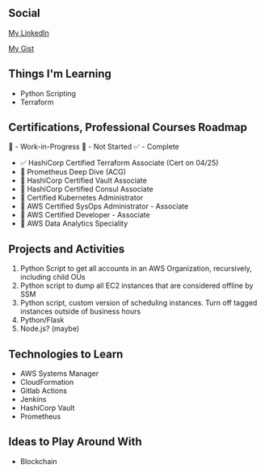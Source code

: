 ## Social
[My LinkedIn](https://www.linkedin.com/in/patrick-kuny/)

[My Gist](https://gist.github.com/pmkuny)

## Things I'm Learning

* Python Scripting
* Terraform

## Certifications, Professional Courses Roadmap

📖 - Work-in-Progress
📕 - Not Started
✅ - Complete

* ✅ HashiCorp Certified Terraform Associate (Cert on 04/25)
* 📖 Prometheus Deep Dive (ACG) 
* 📕 HashiCorp Certified Vault Associate
* 📕 HashiCorp Certified Consul Associate 
* 📕 Certified Kubernetes Administrator
* 📖 AWS Certified SysOps Administrator - Associate
* 📖 AWS Certified Developer - Associate
* 📕 AWS Data Analytics Speciality

## Projects and Activities 
1. Python Script to get all accounts in an AWS Organization, recursively, including child OUs
2. Python script to dump all EC2 instances that are considered offline by SSM 
3. Python script, custom version of scheduling instances. Turn off tagged instances outside of business hours
5. Python/Flask
6. Node.js? (maybe)


## Technologies to Learn
* AWS Systems Manager
* CloudFormation
* Gitlab Actions
* Jenkins
* HashiCorp Vault
* Prometheus


## Ideas to Play Around With
* Blockchain

